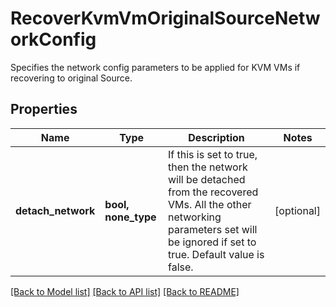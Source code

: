 # RecoverKvmVmOriginalSourceNetworkConfig

Specifies the network config parameters to be applied for KVM VMs if recovering to original Source.

## Properties
Name | Type | Description | Notes
------------ | ------------- | ------------- | -------------
**detach_network** | **bool, none_type** | If this is set to true, then the network will be detached from the recovered VMs. All the other networking parameters set will be ignored if set to true. Default value is false. | [optional] 

[[Back to Model list]](../README.md#documentation-for-models) [[Back to API list]](../README.md#documentation-for-api-endpoints) [[Back to README]](../README.md)


